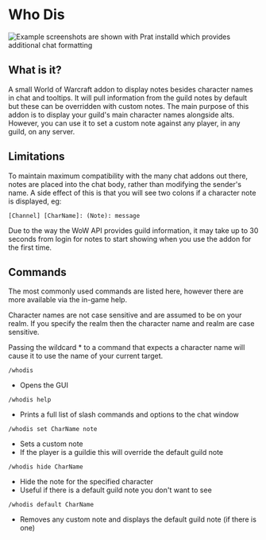 # Who Dis

![Example screenshots are shown with Prat installd which provides additional chat formatting](https://user-images.githubusercontent.com/3208355/188332894-694853ab-ed87-46a8-a1d3-8e5006da6505.png)

## What is it?

A small World of Warcraft addon to display notes besides character names in chat and tooltips.
It will pull information from the guild notes by default but these can be overridden with custom notes.
The main purpose of this addon is to display your guild's main character names alongside alts.
However, you can use it to set a custom note against any player, in any guild, on any server.


## Limitations

To maintain maximum compatibility with the many chat addons out there, notes are placed into the chat
body, rather than modifying the sender's name. A side effect of this is that you will see two colons if
a character note is displayed, eg:

`[Channel] [CharName]: (Note): message`

Due to the way the WoW API provides guild information, it may take up to 30 seconds from
login for notes to start showing when you use the addon for the first time.

 
## Commands

The most commonly used commands are listed here, however there are more available via the in-game help.

Character names are not case sensitive and are assumed to be on your realm. If you specify the realm then the character name and realm are case sensitive.

Passing the wildcard * to a command that expects a character name will cause it to use the name of your current target.

`/whodis`
- Opens the GUI

`/whodis help`
- Prints a full list of slash commands and options to the chat window

`/whodis set CharName note`
- Sets a custom note
- If the player is a guildie this will override the default guild note

`/whodis hide CharName`
- Hide the note for the specified character
- Useful if there is a default guild note you don't want to see

`/whodis default CharName`
- Removes any custom note and displays the default guild note (if there is one)



